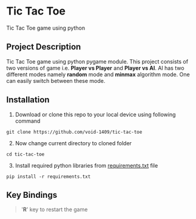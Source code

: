 # Tic Tac Toe
Tic Tac Toe game using python

## Project Description
Tic Tac Toe game using python pygame module. This project consists of two versions of game i.e. **Player vs Player** and **Player vs AI**.
AI has two different modes namely **random** mode and **minmax** algorithm mode. One can easily switch between these mode.

## Installation
1. Download or clone this repo to your local device using following command
```
git clone https://github.com/void-1409/tic-tac-toe
```
2. Now change current directory to cloned folder
```
cd tic-tac-toe
```
3. Install required python libraries from [requirements.txt](requirements.txt) file
```
pip install -r requirements.txt
```
## Key Bindings
>'**R**' key to restart the game
